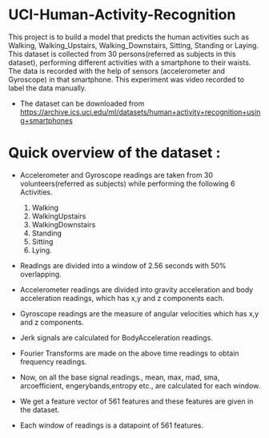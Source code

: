 # UCI-Human-Activity-Recognition
This project is to build a model that predicts the human activities such as Walking, Walking_Upstairs, Walking_Downstairs, Sitting, Standing or Laying.  
This dataset is collected from 30 persons(referred as subjects in this dataset), performing different activities with a smartphone to their waists. 
The data is recorded with the help of sensors (accelerometer and Gyroscope) in that smartphone. This experiment was video recorded to label the data manually.
* The dataset can be downloaded from https://archive.ics.uci.edu/ml/datasets/human+activity+recognition+using+smartphones
# Quick overview of the dataset :
* Accelerometer and Gyroscope readings are taken from 30 volunteers(referred as subjects) while performing the following 6 Activities.

  1. Walking
  2. WalkingUpstairs
  3. WalkingDownstairs
  4. Standing
  5. Sitting
  6. Lying.
* Readings are divided into a window of 2.56 seconds with 50% overlapping.

* Accelerometer readings are divided into gravity acceleration and body acceleration readings, which has x,y and z components each.

* Gyroscope readings are the measure of angular velocities which has x,y and z components.

* Jerk signals are calculated for BodyAcceleration readings.

* Fourier Transforms are made on the above time readings to obtain frequency readings.

* Now, on all the base signal readings., mean, max, mad, sma, arcoefficient, engerybands,entropy etc., are calculated for each window.

* We get a feature vector of 561 features and these features are given in the dataset.

* Each window of readings is a datapoint of 561 features.
